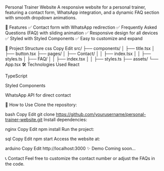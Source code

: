 Personal Trainer Website
A responsive website for a personal trainer, featuring a contact form, WhatsApp integration, and a dynamic FAQ section with smooth dropdown animations.

🚀 Features
✅ Contact form with WhatsApp redirection
✅ Frequently Asked Questions (FAQ) with sliding animation
✅ Responsive design for all devices
✅ Styled with Styled Components
✅ Easy to customize and expand

📂 Project Structure
css
Copy
Edit
src/
├── components/
│   ├── title.tsx
│   ├── button.tsx
├── pages/
│   ├── Contact/
│   │   ├── index.tsx
│   │   ├── styles.ts
│   ├── FAQ/
│   │   ├── index.tsx
│   │   ├── styles.ts
├── assets/
└── App.tsx
🛠️ Technologies Used
React

TypeScript

Styled Components

WhatsApp API for direct contact

📱 How to Use
Clone the repository:

bash
Copy
Edit
git clone https://github.com/yourusername/personal-trainer-website.git
Install dependencies:

nginx
Copy
Edit
npm install
Run the project:

sql
Copy
Edit
npm start
Access the website at:

arduino
Copy
Edit
http://localhost:3000
✨ Demo
Coming soon...

📞 Contact
Feel free to customize the contact number or adjust the FAQs in the code.